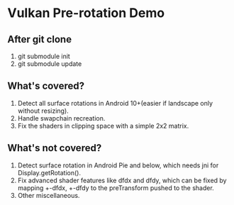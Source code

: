 # Vulkan Pre-rotation Demo

## After git clone

1. git submodule init
2. git submodule update

## What's covered?

1. Detect all surface rotations in Android 10+(easier if landscape only without resizing).
2. Handle swapchain recreation.
3. Fix the shaders in clipping space with a simple 2x2 matrix.

## What's not covered?

1. Detect surface rotation in Android Pie and below, which needs jni for Display.getRotation().
2. Fix advanced shader features like dfdx and dfdy, which can be fixed by mapping +-dfdx, +-dfdy to the preTransform pushed to the shader.
3. Other miscellaneous.


